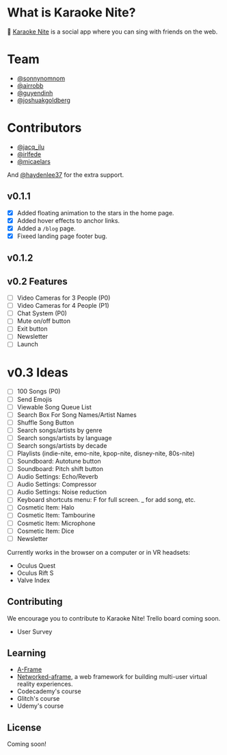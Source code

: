 # What is Karaoke Nite?

🔮 [Karaoke Nite](https://karaokenite.co) is a social app where you can sing with friends on the web.

# Team

- [@sonnynomnom](https://twitter.com/sonnynomnom)
- [@airrobb](https://github.com/airrobb)
- [@guyendinh](https://www.linkedin.com/in/guyendinh)
- [@joshuakgoldberg](https://twitter.com/JoshuaKGoldberg)

# Contributors

- [@jacq_ilu](https://twitter.com/jackieis_online)
- [@irlfede](https://twitter.com/irlfede)
- [@micaelars](https://www.behance.net/micaelars)

And [@haydenlee37](https://twitter.com/HaydenLee37) for the extra support.

## v0.1.1

- [x] Added floating animation to the stars in the home page.
- [x] Added hover effects to anchor links.
- [x] Added a `/blog` page.
- [x] Fixeed landing page footer bug.

## v0.1.2

## v0.2 Features

- [ ] Video Cameras for 3 People (P0)
- [ ] Video Cameras for 4 People (P1)
- [ ] Chat System (P0)
- [ ] Mute on/off button
- [ ] Exit button
- [ ] Newsletter
- [ ] Launch

# v0.3 Ideas

- [ ] 100 Songs (P0)
- [ ] Send Emojis
- [ ] Viewable Song Queue List
- [ ] Search Box For Song Names/Artist Names
- [ ] Shuffle Song Button
- [ ] Search songs/artists by genre
- [ ] Search songs/artists by language
- [ ] Search songs/artists by decade
- [ ] Playlists (indie-nite, emo-nite, kpop-nite, disney-nite, 80s-nite)
- [ ] Soundboard: Autotune button
- [ ] Soundboard: Pitch shift button
- [ ] Audio Settings: Echo/Reverb
- [ ] Audio Settings: Compressor
- [ ] Audio Settings: Noise reduction
- [ ] Keyboard shortcuts menu: F for full screen. _ for add song, etc.
- [ ] Cosmetic Item: Halo
- [ ] Cosmetic Item: Tambourine
- [ ] Cosmetic Item: Microphone
- [ ] Cosmetic Item: Dice
- [ ] Newsletter

Currently works in the browser on a computer or in VR headsets:

- Oculus Quest
- Oculus Rift S
- Valve Index

## Contributing

We encourage you to contribute to Karaoke Nite! Trello board coming soon.

- User Survey

## Learning

- [A-Frame](https://aframe.io)
- [Networked-aframe](https://github.com/networked-aframe/networked-aframe), a web framework for building multi-user virtual reality experiences.
- Codecademy's course
- Glitch's course
- Udemy's course

## License

Coming soon!

